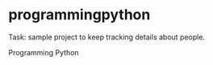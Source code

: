 # programmingpython

Task: sample project to keep tracking details about people.

Programming Python
